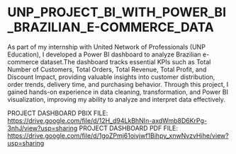 # UNP_PROJECT_BI_WITH_POWER_BI_BRAZILIAN_E-COMMERCE_DATA

As part of my internship with United Network of Professionals (UNP Education), I developed a Power BI dashboard to analyze Brazilian e- commerce dataset.The dashboard tracks essential KPIs such as Total Number of Customers, Total Orders, Total Revenue, Total Profit, and Discount Impact, providing valuable insights into customer distribution, order trends, delivery time, and purchasing behavior. Through this project, I gained hands-on experience in data cleaning, transformation, and Power BI visualization, improving my ability to analyze and interpret data effectively.

PROJECT DASHBOARD PBIX FILE: https://drive.google.com/file/d/12H_d94LkBhNIn-axdWmb8D6KrPg-3nhJ/view?usp=sharing
PROJECT DASHBOARD PDF FILE: https://drive.google.com/file/d/1goZPmj61oivjwf1Bihpy_xnwNvzvHihe/view?usp=sharing
